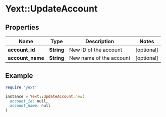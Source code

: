 # Yext::UpdateAccount

## Properties

| Name | Type | Description | Notes |
| ---- | ---- | ----------- | ----- |
| **account_id** | **String** | New ID of the account | [optional] |
| **account_name** | **String** | New name of the account | [optional] |

## Example

```ruby
require 'yext'

instance = Yext::UpdateAccount.new(
  account_id: null,
  account_name: null
)
```

